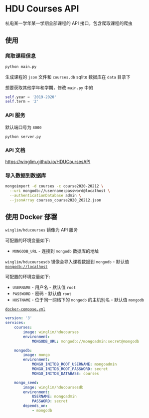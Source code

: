 # HDU Courses API
杭电某一学年某一学期全部课程的 API 接口，包含爬取课程的爬虫

## 使用

### 爬取课程信息

```python
python main.py
```
生成课程的 `json` 文件和 `courses.db` sqlite 数据库在 `data` 目录下

想要获取其他学年和学期，修改 `main.py` 中的

```python
self.year = '2019-2020'
self.term = '2'
```

### API 服务

默认端口号为 `8000`

```python
python server.py
```

### API 文档
https://winglim.github.io/HDUCoursesAPI

### 导入数据到数据库

```bash
mongoimport -d courses -c course2020-20212 \
  --uri mongodb://username:password@localhost \
  --authenticationDatabase admin \
  --jsonArray courses_course2020_20212.json
```

## 使用 Docker 部署

`winglim/hducourses` 镜像为 API 服务

可配置的环境变量如下:

- `MONGODB_URL` - 连接到 `mongodb` 数据库的地址

`winglim/hducoursesdb` 镜像会导入课程数据到 `mongodb` - 默认值 [`mongodb://localhost`](https://github.com/WingLim/HDUCoursesAPI/blob/1cd017e62ed89d194ba34409278302121e3b45cf/HDUCoursesAPI/config.py#L6)

可配置的环境变量如下:

- `USERNAME` - 用户名 - 默认值 `root`
- `PASSWORD` - 密码 - 默认值 `root`
- `HOSTNAME` - 位于同一网络下的 `mongodb` 的主机别名 - 默认值 `mongodb`

[`docker-compose.yml`](https://github.com/WingLim/HDUCoursesAPI/blob/master/docker-compose.yml)
```yaml
version: '3'
services:
    courses:
        image: winglim/hducourses
        environment:
            MONGODB_URL: mongodb://mongoadmin:secret@mongodb

    mongodb:
        image: mongo
        environment:
            MONGO_INITDB_ROOT_USERNAME: mongoadmin
            MONGO_INITDB_ROOT_PASSWORD: secret
            MONGO_INITDB_DATABASE: courses

    mongo_seed:
        image: winglim/hducoursesdb
        environment:
            USERNAME: mongoadmin
            PASSWORD: secret
        depends_on:
            - mongodb

```

